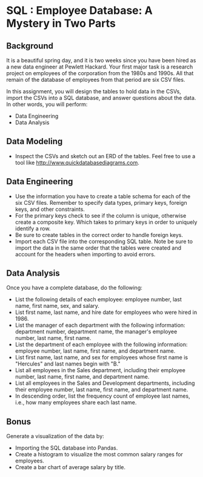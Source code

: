 # SQL :  Employee Database: A Mystery in Two Parts

## Background
It is a beautiful spring day, and it is two weeks since you have been hired as a new data engineer at Pewlett Hackard. Your first major task is a research project on employees of the corporation from the 1980s and 1990s. All that remain of the database of employees from that period are six CSV files.

In this assignment, you will design the tables to hold data in the CSVs, import the CSVs into a SQL database, and answer questions about the data. In other words, you will perform:
- Data Engineering
- Data Analysis

## Data Modeling
- Inspect the CSVs and sketch out an ERD of the tables. Feel free to use a tool like http://www.quickdatabasediagrams.com.

## Data Engineering
- Use the information you have to create a table schema for each of the six CSV files. Remember to specify data types, primary keys, foreign keys, and other constraints.
- For the primary keys check to see if the column is unique, otherwise create a composite key. Which takes to primary keys in order to uniquely identify a row.
- Be sure to create tables in the correct order to handle foreign keys.
- Import each CSV file into the corresponding SQL table. Note be sure to import the data in the same order that the tables were created and account for the headers when importing to avoid errors.

## Data Analysis
Once you have a complete database, do the following:
- List the following details of each employee: employee number, last name, first name, sex, and salary.
- List first name, last name, and hire date for employees who were hired in 1986.
- List the manager of each department with the following information: department number, department name, the manager's employee number, last name, first name.
- List the department of each employee with the following information: employee number, last name, first name, and department name.
- List first name, last name, and sex for employees whose first name is "Hercules" and last names begin with "B."
- List all employees in the Sales department, including their employee number, last name, first name, and department name.
- List all employees in the Sales and Development departments, including their employee number, last name, first name, and department name.
- In descending order, list the frequency count of employee last names, i.e., how many employees share each last name.

## Bonus
Generate a visualization of the data by:
- Importing the SQL database into Pandas.
- Create a histogram to visualize the most common salary ranges for employees.
- Create a bar chart of average salary by title.

